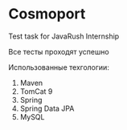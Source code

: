 # Cosmoport
Test task for JavaRush Internship

Все тесты проходят успешно

Использованные техгологии:
1. Maven
2. TomCat 9
3. Spring
4. Spring Data JPA
5. MySQL
